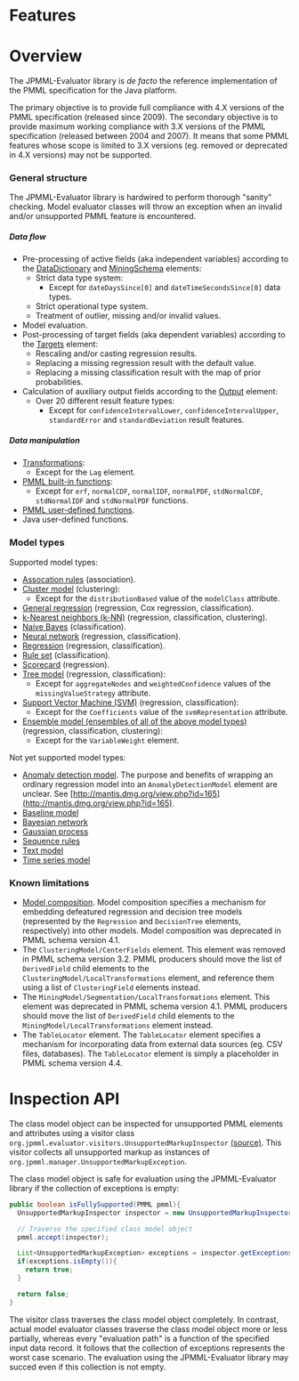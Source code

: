 Features
========

# Overview #

The JPMML-Evaluator library is *de facto* the reference implementation of the PMML specification for the Java platform.

The primary objective is to provide full compliance with 4.X versions of the PMML specification (released since 2009). The secondary objective is to provide maximum working compliance with 3.X versions of the PMML specification (released between 2004 and 2007). It means that some PMML features whose scope is limited to 3.X versions (eg. removed or deprecated in 4.X versions) may not be supported.

### General structure ###

The JPMML-Evaluator library is hardwired to perform thorough "sanity" checking. Model evaluator classes will throw an exception when an invalid and/or unsupported PMML feature is encountered.

##### Data flow #####

* Pre-processing of active fields (aka independent variables) according to the [DataDictionary](http://www.dmg.org/pmml/v4-4-1/DataDictionary.html) and [MiningSchema](http://www.dmg.org/pmml/v4-4-1/MiningSchema.html) elements:
  * Strict data type system:
    * Except for `dateDaysSince[0]` and `dateTimeSecondsSince[0]` data types.
  * Strict operational type system.
  * Treatment of outlier, missing and/or invalid values.
* Model evaluation.
* Post-processing of target fields (aka dependent variables) according to the [Targets](http://www.dmg.org/pmml/v4-4-1/Targets.html) element:
  * Rescaling and/or casting regression results.
  * Replacing a missing regression result with the default value.
  * Replacing a missing classification result with the map of prior probabilities.
* Calculation of auxiliary output fields according to the [Output](http://www.dmg.org/pmml/v4-4-1/Output.html) element:
  * Over 20 different result feature types:
    * Except for `confidenceIntervalLower`, `confidenceIntervalUpper`, `standardError` and `standardDeviation` result features.

##### Data manipulation #####

* [Transformations](http://www.dmg.org/pmml/v4-4-1/Transformations.html):
  * Except for the `Lag` element.
* [PMML built-in functions](http://www.dmg.org/pmml/v4-4-1/BuiltinFunctions.html):
  * Except for `erf`, `normalCDF`, `normalIDF`, `normalPDF`, `stdNormalCDF`, `stdNormalIDF` and `stdNormalPDF` functions.
* [PMML user-defined functions](http://www.dmg.org/pmml/v4-4-1/Functions.html).
* Java user-defined functions.

### Model types ###

Supported model types:

* [Assocation rules](http://www.dmg.org/pmml/v4-4-1/AssociationRules.html) (association).
* [Cluster model](http://www.dmg.org/pmml/v4-4-1/ClusteringModel.html) (clustering):
  * Except for the `distributionBased` value of the `modelClass` attribute.
* [General regression](http://www.dmg.org/pmml/v4-4-1/GeneralRegression.html) (regression, Cox regression, classification).
* [k-Nearest neighbors (k-NN)](http://www.dmg.org/pmml/v4-4-1/KNN.html) (regression, classification, clustering).
* [Naive Bayes](http://www.dmg.org/pmml/v4-4-1/NaiveBayes.html) (classification).
* [Neural network](http://www.dmg.org/pmml/v4-4-1/NeuralNetwork.html) (regression, classification).
* [Regression](http://www.dmg.org/pmml/v4-4-1/Regression.html) (regression, classification).
* [Rule set](http://www.dmg.org/pmml/v4-4-1/RuleSet.html) (classification).
* [Scorecard](http://www.dmg.org/pmml/v4-4-1/Scorecard.html) (regression).
* [Tree model](http://www.dmg.org/pmml/v4-4-1/TreeModel.html) (regression, classification):
  * Except for `aggregateNodes` and `weightedConfidence` values of the `missingValueStrategy` attribute.
* [Support Vector Machine (SVM)](http://www.dmg.org/pmml/v4-4-1/SupportVectorMachine.html) (regression, classification):
  * Except for the `Coefficients` value of the `svmRepresentation` attribute.
* [Ensemble model (ensembles of all of the above model types)](http://www.dmg.org/pmml/v4-4-1/MultipleModels.html) (regression, classification, clustering):
  * Except for the `VariableWeight` element.

Not yet supported model types:

* [Anomaly detection model](http://dmg.org/pmml/v4-4-1/AnomalyDetectionModel.html). The purpose and benefits of wrapping an ordinary regression model into an `AnomalyDetectionModel` element are unclear. See [http://mantis.dmg.org/view.php?id=165](http://mantis.dmg.org/view.php?id=165).
* [Baseline model](http://www.dmg.org/pmml/v4-4-1/BaselineModel.html)
* [Bayesian network](http://dmg.org/pmml/v4-4-1/BayesianNetwork.html)
* [Gaussian process](http://dmg.org/pmml/v4-4-1/GaussianProcess.html)
* [Sequence rules](http://www.dmg.org/pmml/v4-4-1/Sequence.html)
* [Text model](http://www.dmg.org/pmml/v4-4-1/Text.html)
* [Time series model](http://www.dmg.org/pmml/v4-4-1/TimeSeriesModel.html)

### Known limitations ###

* [Model composition](http://www.dmg.org/pmml/v4-4-1/MultipleModels.html). Model composition specifies a mechanism for embedding defeatured regression and decision tree models (represented by the `Regression` and `DecisionTree` elements, respectively) into other models. Model composition was deprecated in PMML schema version 4.1.
* The `ClusteringModel/CenterFields` element. This element was removed in PMML schema version 3.2. PMML producers should move the list of `DerivedField` child elements to the `ClusteringModel/LocalTransformations` element, and reference them using a list of `ClusteringField` elements instead.
* The `MiningModel/Segmentation/LocalTransformations` element. This element was deprecated in PMML schema version 4.1. PMML producers should move the list of `DerivedField` child elements to the `MiningModel/LocalTransformations` element instead.
* The `TableLocator` element. The `TableLocator` element specifies a mechanism for incorporating data from external data sources (eg. CSV files, databases). The `TableLocator` element is simply a placeholder in PMML schema version 4.4.

# Inspection API #

The class model object can be inspected for unsupported PMML elements and attributes using a visitor class `org.jpmml.evaluator.visitors.UnsupportedMarkupInspector` [(source)](https://github.com/jpmml/jpmml-evaluator/blob/master/pmml-evaluator/src/main/java/org/jpmml/evaluator/visitors/UnsupportedMarkupInspector.java). This visitor collects all unsupported markup as instances of `org.jpmml.manager.UnsupportedMarkupException`.

The class model object is safe for evaluation using the JPMML-Evaluator library if the collection of exceptions is empty:
```java
public boolean isFullySupported(PMML pmml){
  UnsupportedMarkupInspector inspector = new UnsupportedMarkupInspector();

  // Traverse the specified class model object
  pmml.accept(inspector);

  List<UnsupportedMarkupException> exceptions = inspector.getExceptions();
  if(exceptions.isEmpty()){
    return true;
  }

  return false;
}
```

The visitor class traverses the class model object completely. In contrast, actual model evaluator classes traverse the class model object more or less partially, whereas every "evaluation path" is a function of the specified input data record. It follows that the collection of exceptions represents the worst case scenario. The evaluation using the JPMML-Evaluator library may succed even if this collection is not empty.
